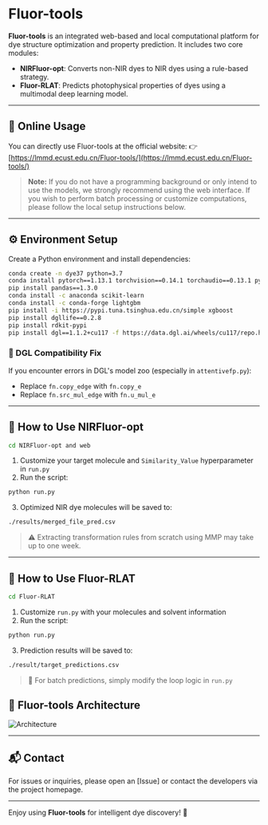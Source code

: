 # Fluor-tools

**Fluor-tools** is an integrated web-based and local computational platform for dye structure optimization and property prediction. It includes two core modules:

* **NIRFluor-opt**: Converts non-NIR dyes to NIR dyes using a rule-based strategy.
* **Fluor-RLAT**: Predicts photophysical properties of dyes using a multimodal deep learning model.

---

## 🔗 Online Usage

You can directly use Fluor-tools at the official website:
👉 [https://lmmd.ecust.edu.cn/Fluor-tools/](https://lmmd.ecust.edu.cn/Fluor-tools/)

> **Note:** If you do not have a programming background or only intend to use the models, we strongly recommend using the web interface. If you wish to perform batch processing or customize computations, please follow the local setup instructions below.

---

## ⚙️ Environment Setup

Create a Python environment and install dependencies:

```bash
conda create -n dye37 python=3.7
conda install pytorch==1.13.1 torchvision==0.14.1 torchaudio==0.13.1 pytorch-cuda=11.7 -c pytorch -c nvidia
pip install pandas==1.3.0
conda install -c anaconda scikit-learn
conda install -c conda-forge lightgbm
pip install -i https://pypi.tuna.tsinghua.edu.cn/simple xgboost
pip install dgllife==0.2.8
pip install rdkit-pypi
pip install dgl==1.1.2+cu117 -f https://data.dgl.ai/wheels/cu117/repo.html
```

### 🔧 DGL Compatibility Fix

If you encounter errors in DGL's model zoo (especially in `attentivefp.py`):

* Replace `fn.copy_edge` with `fn.copy_e`
* Replace `fn.src_mul_edge` with `fn.u_mul_e`

---

## 🚀 How to Use NIRFluor-opt

```bash
cd NIRFluor-opt and web
```

1. Customize your target molecule and `Similarity_Value` hyperparameter in `run.py`
2. Run the script:

```bash
python run.py
```

3. Optimized NIR dye molecules will be saved to:

```bash
./results/merged_file_pred.csv
```

> ⚠️ Extracting transformation rules from scratch using MMP may take up to one week.


---

## 🔮 How to Use Fluor-RLAT

```bash
cd Fluor-RLAT
```

1. Customize `run.py` with your molecules and solvent information
2. Run the script:

```bash
python run.py
```

3. Prediction results will be saved to:

```bash
./result/target_predictions.csv
```

> 🔁 For batch predictions, simply modify the loop logic in `run.py`

## 🧠 Fluor-tools Architecture

![Architecture]([INSERT-RLAT-IMAGE-URL-HERE](https://github.com/wenxiang-Song/fluor_tools/blob/main/Figure1.png?raw=true))

---

## 📬 Contact

For issues or inquiries, please open an [Issue] or contact the developers via the project homepage.

---

Enjoy using **Fluor-tools** for intelligent dye discovery! 🌈
